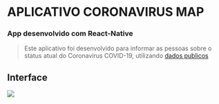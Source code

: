 # APLICATIVO CORONAVIRUS MAP
### App desenvolvido com React-Native
> Este aplicativo foi desenvolvido para informar as pessoas sobre o status atual do Coronavirus COVID-19, utilizando 
> [dados publicos](https://github.com/CSSEGISandData/COVID-19)
## Interface
![](https://i.ibb.co/bXR63gJ/tela.png)

